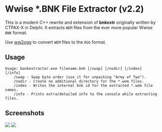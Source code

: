 # Wwise *.BNK File Extractor (v2.2)

This is a modern C++ rewrite and extension of **bnkextr** originally written by CTPAX-X in Delphi.
It extracts `WEM` files from the ever more popular Wwise `BNK` format.

Use [ww2ogg](https://github.com/hcs64/ww2ogg) to convert `WEM` files to the `OGG` format.

## Usage

```
Usage: bankextractor.exe filename.bnk [/swap] [/nodir] [/index] [/info]
	/swap - Swap byte order (use it for unpacking "Army of Two").
	/nodir - Create no additional directory for the *.wem files.
	/index - Writes the internal bnk id for the extracted *.wem file names.
	/info - Prints extra/detailed info to the console while extracting files.
```

## Screenshots

![](https://i.imgur.com/YO3Rh3j.png)
![](https://i.imgur.com/1t8CvQ6.png/)